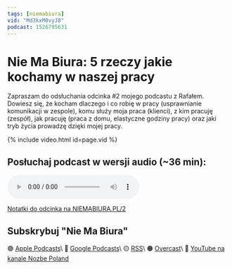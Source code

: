 ```yaml
---
tags: [niemabiura]
vid: "Md3kxM0vyJ8"
podcast: 1526795631
---
```


# Nie Ma Biura: 5 rzeczy jakie kochamy w naszej pracy

Zapraszam do odsłuchania odcinka #2 mojego podcastu z Rafałem. Dowiesz się, że kocham dlaczego i co robię w pracy (usprawnianie komunikacji w zespole), komu służy moja praca (klienci), z kim pracuję (zespół), jak pracuję (praca z domu, elastyczne godziny pracy) oraz jaki tryb życia prowadzę dzięki mojej pracy.

{% include video.html id=page.vid %}

<!--More-->

## Posłuchaj podcast w wersji audio (~36 min):

<audio controls>
<source src="https://media.transistor.fm/36df200c.mp3" type="audio/mpeg">
</audio>

[Notatki do odcinka na NIEMABIURA.PL/2](https://niemabiura.pl/2)

## Subskrybuj "Nie Ma Biura"

🟣 [Apple Podcasts](https://podcasts.apple.com/pl/podcast/nie-ma-biura/id1526795631)\\
🔵 [Google Podcasts](https://podcasts.google.com/feed/aHR0cHM6Ly9mZWVkcy50cmFuc2lzdG9yLmZtL25pZW1hYml1cmE)\\
🟡 [RSS](https://nozbe.com/niemabiura.rss)\\
🟠 [Overcast](https://overcast.fm/itunes1526795631/nie-ma-biura)\\
🔴 [YouTube na kanale Nozbe Poland](https://youtube.com/NozbePoland)

[n]: https://michael.gratis/nozbe_pl